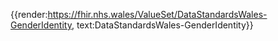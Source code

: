<div class="warning"><span class="ImplementWarn"></span></div>

{{render:https://fhir.nhs.wales/ValueSet/DataStandardsWales-GenderIdentity, text:DataStandardsWales-GenderIdentity}}